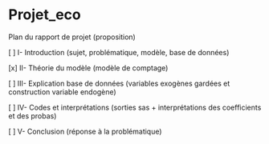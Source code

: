 # Projet_eco

Plan du rapport de projet (proposition)
 
 [ ] I-	Introduction (sujet, problématique, modèle, base de données)

 [x] II-	Théorie du modèle (modèle de comptage)

 [ ] III-	Explication base de données (variables exogènes gardées et construction variable endogène)

 [ ] IV-	Codes et interprétations (sorties sas + interprétations des coefficients et des probas)

 [ ] V-	Conclusion (réponse à la problématique)
 


